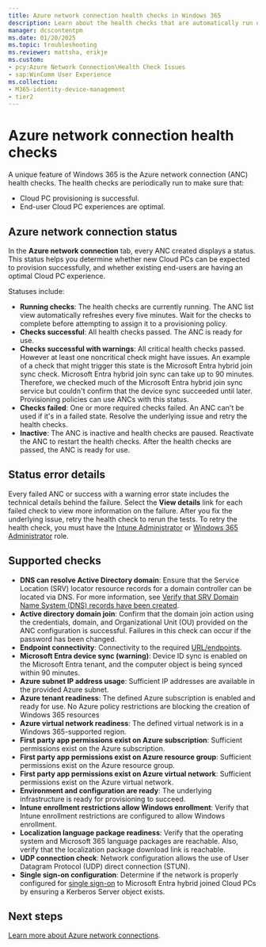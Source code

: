 ```yaml
---
title: Azure network connection health checks in Windows 365
description: Learn about the health checks that are automatically run on Azure network connections.
manager: dcscontentpm
ms.date: 01/20/2025
ms.topic: troubleshooting
ms.reviewer: mattsha, erikje
ms.custom:
- pcy:Azure Network Connection\Health Check Issues
- sap:WinComm User Experience
ms.collection:
- M365-identity-device-management
- tier2
---
```

# Azure network connection health checks

A unique feature of Windows 365 is the Azure network connection (ANC) health checks. The health checks are periodically run to make sure that:

- Cloud PC provisioning is successful.
- End-user Cloud PC experiences are optimal.

## Azure network connection status

In the **Azure network connection** tab, every ANC created displays a status. This status helps you determine whether new Cloud PCs can be expected to provision successfully, and whether existing end-users are having an optimal Cloud PC experience.

Statuses include:

- **Running checks**: The health checks are currently running. The ANC list view automatically refreshes every five minutes. Wait for the checks to complete before attempting to assign it to a provisioning policy.
- **Checks successful**: All health checks passed. The ANC is ready for use.
- **Checks successful with warnings**: All critical health checks passed. However at least one noncritical check might have issues. An example of a check that might trigger this state is the Microsoft Entra hybrid join sync check. Microsoft Entra hybrid join sync can take up to 90 minutes. Therefore, we checked much of the Microsoft Entra hybrid join sync service but couldn't confirm that the device sync succeeded until later. Provisioning policies can use ANCs with this status.
- **Checks failed**: One or more required checks failed. An ANC can't be used if it's in a failed state. Resolve the underlying issue and retry the health checks.
- **Inactive**: The ANC is inactive and health checks are paused. Reactivate the ANC to restart the health checks. After the health checks are passed, the ANC is ready for use.

## Status error details

Every failed ANC or success with a warning error state includes the technical details behind the failure. Select the **View details** link for each failed check to view more information on the failure. After you fix the underlying issue, retry the health check to rerun the tests. To retry the health check, you must have the [Intune Administrator](/azure/active-directory/roles/permissions-reference#intune-administrator) or [Windows 365 Administrator](/azure/active-directory/roles/permissions-reference) role.

## Supported checks

- **DNS can resolve Active Directory domain**: Ensure that the Service Location (SRV) locator resource records for a domain controller can be located via DNS. For more information, see [Verify that SRV Domain Name System (DNS) records have been created](../windows-server/networking/verify-srv-dns-records-have-been-created.md).
- **Active directory domain join**: Confirm that the domain join action using the credentials, domain, and Organizational Unit (OU) provided on the ANC configuration is successful. Failures in this check can occur if the password has been changed.
- **Endpoint connectivity**: Connectivity to the required [URL/endpoints](/windows-365/enterprise/requirements-network).
- **Microsoft Entra device sync (warning)**: Device ID sync is enabled on the Microsoft Entra tenant, and the computer object is being synced within 90 minutes.
- **Azure subnet IP address usage**: Sufficient IP addresses are available in the provided Azure subnet.
- **Azure tenant readiness**: The defined Azure subscription is enabled and ready for use. No Azure policy restrictions are blocking the creation of Windows 365 resources
- **Azure virtual network readiness**: The defined virtual network is in a Windows 365-supported region.
- **First party app permissions exist on Azure subscription**: Sufficient permissions exist on the Azure subscription.
- **First party app permissions exist on Azure resource group**: Sufficient permissions exist on the Azure resource group.
- **First party app permissions exist on Azure virtual network**: Sufficient permissions exist on the Azure virtual network.
- **Environment and configuration are ready**: The underlying infrastructure is ready for provisioning to succeed.
- **Intune enrollment restrictions allow Windows enrollment**: Verify that Intune enrollment restrictions are configured to allow Windows enrollment.
- **Localization language package readiness**: Verify that the operating system and Microsoft 365 language packages are reachable. Also, verify that the localization package download link is reachable.
- **UDP connection check**: Network configuration allows the use of User Datagram Protocol (UDP) direct connection (STUN).
- **Single sign-on configuration**: Determine if the network is properly configured for [single sign-on](/windows-365/enterprise/identity-authentication#single-sign-on-sso) to Microsoft Entra hybrid joined Cloud PCs by ensuring a Kerberos Server object exists.

## Next steps

[Learn more about Azure network connections](/windows-365/enterprise/azure-network-connections).
